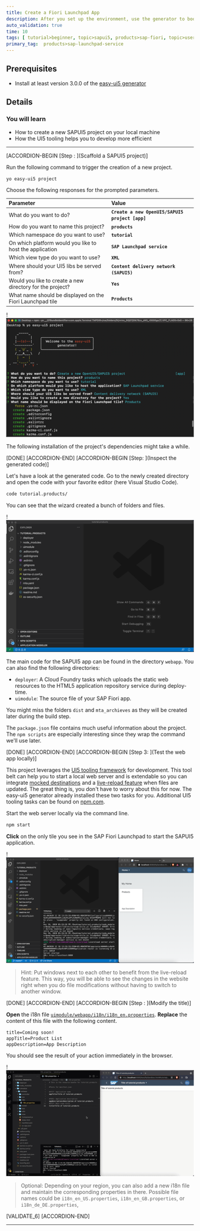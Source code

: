 ```yaml
---
title: Create a Fiori Launchpad App
description: After you set up the environment, use the generator to bootstrap a new SAPUI5 project. Learn about the main components of this basic project and the tools that support it.
auto_validation: true
time: 10
tags: [ tutorial>beginner, topic>sapui5, products>sap-fiori, topic>user-interface, topic>html5, topic>cloud, tutorial>free-tier]
primary_tag:  products>sap-launchpad-service
---
```


## Prerequisites
 - Install at least version 3.0.0 of the [easy-ui5 generator](cp-cf-sapui5-local-setup)

## Details
### You will learn
  - How to create a new SAPUI5 project on your local machine
  - How the UI5 tooling helps you to develop more efficient


---


[ACCORDION-BEGIN [Step : ](Scaffold a SAPUI5 project)]

Run the following command to trigger the creation of a new project.
```Terminal
yo easy-ui5 project
```


Choose the following responses for the prompted parameters.


|  Parameter     | Value
|  :------------- | :-------------
|  What do you want to do?          | **`Create a new OpenUI5/SAPUI5 project [app]`**
|  How do you want to name this project?          | **`products`**
|  Which namespace do you want to use?    | **`tutorial`**
|  On which platform would you like to host the application | **`SAP Launchpad service`**
|  Which view type do you want to use? | **`XML`**
|  Where should your UI5 libs be served from?            | **`Content delivery network (SAPUI5)`**
|  Would you like to create a new directory for the project?    | **`Yes`**
|  What name should be displayed on the Fiori Launchpad tile| **`Products`**


  !![yeoman](./yeoman.png)

The following installation of the project's dependencies might take a while.


[DONE]
[ACCORDION-END]
[ACCORDION-BEGIN [Step: ](Inspect the generated code)]


Let's have a look at the generated code. Go to the newly created directory and open the code with your favorite editor (here Visual Studio Code).

```Bash
code tutorial.products/
```

You can see that the wizard created a bunch of folders and files.

!![vscode](./vscode.png)

The main code for the SAPUI5 app can be found in the directory `webapp`. You can also find the following directories:

- `deployer`: A Cloud Foundry tasks which uploads the static web resources to the HTML5 application repository service during deploy-time.
- `uimodule`: The source file of your SAP Fiori app.

You might miss the folders `dist` and `mta_archieves` as they will be created later during the build step.


The `package.json` file contains much useful information about the project. The `npm scripts` are especially interesting since they wrap the command we'll use later.

[DONE]
[ACCORDION-END]
[ACCORDION-BEGIN [Step 3: ](Test the web app locally)]

This project leverages the [UI5 tooling framework](https://github.com/SAP/ui5-tooling) for development. This tool belt can help you to start a local web server and is extendable so you can integrate [mocked destinations](https://github.com/petermuessig/ui5-ecosystem-showcase/tree/master/packages/ui5-middleware-cfdestination) and a [live-reload feature](https://github.com/petermuessig/ui5-ecosystem-showcase/tree/master/packages/ui5-middleware-livereload) when files are updated. The great thing is, you don't have to worry about this for now. The easy-ui5 generator already installed these two tasks for you. Additional UI5 tooling tasks can be found on [npm.com](https://www.npmjs.com/search?q=ui5-task).

Start the web server locally via the command line.

```Bash
npm start
```

**Click** on the only tile you see in the SAP Fiori Launchpad to start the SAPUI5 application.

!![local](./local.png)


> Hint: Put windows next to each other to benefit from the live-reload feature. This way, you will be able to see the changes in the website right when you do file modifications without having to switch to another window.

[DONE]
[ACCORDION-END]
[ACCORDION-BEGIN [Step : ](Modify the title)]

**Open** the i18n file [`uimodule/webapp/i18n/i18n_en.properties`](https://sapui5.hana.ondemand.com/#/topic/91f217c46f4d1014b6dd926db0e91070). **Replace** the content of this file with the following content.
```TEXT
title=Coming soon!
appTitle=Product List
appDescription=App Description
```

You should see the result of your action immediately in the browser.

!![livereload](livereload.gif)

> Optional: Depending on your region, you can also add a new i18n file and maintain the corresponding properties in there. Possible file names could be `i18n_en_US.properties`, `i18n_en_GB.properties`, or `i18n_de_DE.properties`,



[VALIDATE_6]
[ACCORDION-END]

---
